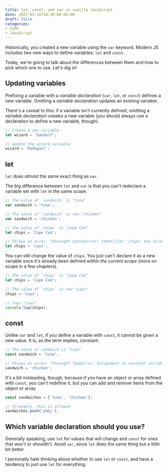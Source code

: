 ```yaml
---
title: let, const, and var in vanilla JavaScript
date: 2023-03-16T10:30:00-04:00
draft: false
categories:
- Code
- JavaScript
---
```


Historically, you created a new variable using the `var` keyword. Modern JS includes two new ways to define variables: `let` and `const`.

Today, we're going to talk about the differences between them and how to pick which one to use. Let's dig in!

## Updating variables

Prefixing a variable with a _variable declaration_ (`var`, `let`, or `const`) defines a new variable. Omitting a _variable declaration_ updates an existing variable.

There's a caveat to this: if a variable isn't currently defined, omitting a _variable declaration_ creates a new variable (you should always use a declaration to define a new variable, though).

```js
// Create a new variable
let wizard = 'Gandalf';

// Update the wizard variable
wizard = 'Radagast';
```

## let

`let` does *almost* the same exact thing as `var`.

The big difference between `let` and `var` is that you can't redeclare a variable set with `let` in the same scope.

```js
// The value of `sandwich` is "tuna"
var sandwich = 'tuna';

// The value of `sandwich` is now "chicken"
var sandwich = 'chicken';

// The value of `chips` is "Cape Cod"
let chips = 'Cape Cod';

// Throws an error: "Uncaught SyntaxError: Identifier 'chips' has already been declared"
let chips = 'Lays';
```

You can still change the value of `chips`. You just can't declare it as a new variable once it's already been defined *within the current scope* (more on scope in a few chapters).

```js
// The value of `chips` is "Cape Cod"
let chips = 'Cape Cod';

// The value of `chips` is now "Lays"
chips = 'Lays';

// logs "Lays"
console.log(chips);
```

## const

Unlike `var` and `let`, if you define a variable with `const`, it cannot be given a new value. It is, as the term implies, constant.

```js
// The value of sandwich is "tuna"
const sandwich = 'tuna';

// Throws an error: "Uncaught TypeError: Assignment to constant variable."
sandwich = 'chicken';
```

It's a bit misleading, though, because if you have an object or array defined with `const`, you can't redefine it, but you can add and remove items from the object or array.

```js
const sandwiches = ['tuna', 'chicken'];

// Strangely, this is allowed
sandwiches.push('pb&j');
```

## Which variable declaration should you use?

Generally speaking, use `let` for values that will change and `const` for ones that won't or shouldn't. Avoid `var`, since `let` does the same thing but a little bit better.

I personally hate thinking about whether to use `let` or `const`, and have a tendency to just use `let` for everything.
